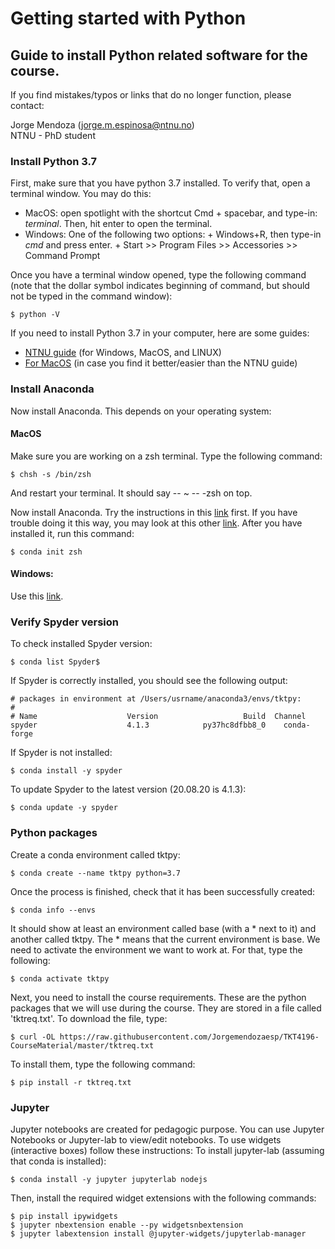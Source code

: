 # Getting started with Python

## Guide to install Python related software for the course.

If you find mistakes/typos or links that do no longer function, please contact: 

Jorge Mendoza (jorge.m.espinosa@ntnu.no)  
NTNU - PhD student

### Install Python 3.7

First, make sure that you have python 3.7 installed. To verify that, open a terminal window. You may do this:

+ MacOS: open spotlight with the shortcut Cmd + spacebar, and type-in: *terminal*. Then, hit enter to open the terminal.
+ Windows: One of the following two options: 
        + Windows+R, then type-in *cmd* and press enter.
        + Start >> Program Files >> Accessories >> Command Prompt

Once you have a terminal window opened, type the following command (note that the dollar symbol indicates beginning of command, but should not be typed in the command window):
```
$ python -V
```
If you need to install Python 3.7 in your computer, here are some guides:
+ [NTNU guide](https://innsida.ntnu.no/wiki/-/wiki/English/Installing+Python#section-Installing+Python-Install+the+latest+version+of+Python) (for Windows, MacOS, and LINUX)
+ [For MacOS](https://opensource.com/article/19/5/python-3-default-mac) (in case you find it better/easier than the NTNU guide)

### Install Anaconda
Now install Anaconda.  This depends on your operating system:

#### MacOS

Make sure you are working on a zsh terminal. Type the following command:
```
$ chsh -s /bin/zsh
```
And restart your terminal. It should say -- ~ -- -zsh on top. 

Now install Anaconda. Try the instructions in this [link](https://towardsdatascience.com/how-to-successfully-install-anaconda-on-a-mac-and-actually-get-it-to-work-53ce18025f97) first. If you have trouble doing it this way, you may look at this other [link](https://docs.anaconda.com/anaconda/install/mac-os/#macos-graphical-install). 
After you have installed it, run this command: 
```
$ conda init zsh
```

#### Windows: 
Use this [link](https://docs.anaconda.com/anaconda/install/windows/).

### Verify Spyder version

To check installed Spyder version:
```
$ conda list Spyder$
```
If Spyder is correctly installed, you should see the following output:
```
# packages in environment at /Users/usrname/anaconda3/envs/tktpy:
#
# Name                    Version                   Build  Channel
spyder                    4.1.3            py37hc8dfbb8_0    conda-forge
```

If Spyder is not installed:
```
$ conda install -y spyder
```
To update Spyder to the latest version (20.08.20 is 4.1.3):
```
$ conda update -y spyder
```

### Python packages

Create a conda environment called tktpy: 
```
$ conda create --name tktpy python=3.7
```

Once the process is finished, check that it has been successfully created:
```
$ conda info --envs
```

It should show at least an environment called base (with a * next to it) and another called tktpy. The * means that the current environment is base. We need to activate the environment we want to work at. For that, type the following:
```
$ conda activate tktpy
```

Next, you need to install the course requirements. These are the python packages that we will use during the course. They are stored in a file called 'tktreq.txt'. To download the file, type:
```
$ curl -OL https://raw.githubusercontent.com/Jorgemendozaesp/TKT4196-CourseMaterial/master/tktreq.txt
```

To install them, type the following command:
```
$ pip install -r tktreq.txt 
```

### Jupyter

Jupyter notebooks are created for pedagogic purpose. You can use Jupyter Notebooks or Jupyter-lab to view/edit notebooks. To use widgets (interactive boxes) follow these instructions:
To install jupyter-lab (assuming that conda is installed): 
```
$ conda install -y jupyter jupyterlab nodejs
```

Then, install the required widget extensions with the following commands:
```
$ pip install ipywidgets
$ jupyter nbextension enable --py widgetsnbextension
$ jupyter labextension install @jupyter-widgets/jupyterlab-manager
```

